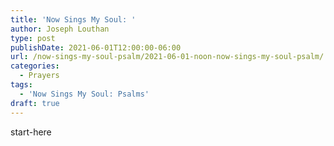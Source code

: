 ```yaml
---
title: 'Now Sings My Soul: '
author: Joseph Louthan
type: post
publishDate: 2021-06-01T12:00:00-06:00
url: /now-sings-my-soul-psalm/2021-06-01-noon-now-sings-my-soul-psalm/
categories:
  - Prayers
tags:
  - 'Now Sings My Soul: Psalms'
draft: true
---
```

<div style="font-variant: small-caps;">

</div>
    start-here
